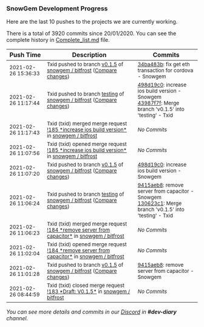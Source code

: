 
### SnowGem Development Progress

Here are the last 10 pushes to the projects we are currently working.

There is a total of 3920 commits since 20/01/2020. You can see the complete history in
 [Complete_list.md](Complete_list.md) file.

| Push Time | Description | Commits |
| --- | --- | --- |
| <sub>2021-02-26 15:36:33</sub> | <sub>Txid pushed to branch [v0\.1\.5](https://gitlab.com/snowgem/bitfrost/commits/v0.1.5) of [snowgem / bitfrost](https://gitlab.com/snowgem/bitfrost) ([Compare changes](https://gitlab.com/snowgem/bitfrost/compare/498d19c0a70e4e0037cf27894cd4427be107e231...34ba483bf638c64240c7d68ab34a58407b269d19))</sub> | <sub>[34ba483b](https://gitlab.com/snowgem/bitfrost/-/commit/34ba483bf638c64240c7d68ab34a58407b269d19): fix get eth transaction for cordova - Snowgem</sub> |
| <sub>2021-02-26 11:17:44</sub> | <sub>Txid pushed to branch [testing](https://gitlab.com/snowgem/bitfrost/commits/testing) of [snowgem / bitfrost](https://gitlab.com/snowgem/bitfrost) ([Compare changes](https://gitlab.com/snowgem/bitfrost/compare/130623c136df9c5bef102f3c412909ddf4aa7097...43987f7f437f35d9c5764abddd806a0b2e18037d))</sub> | <sub>[498d19c0](https://gitlab.com/snowgem/bitfrost/-/commit/498d19c0a70e4e0037cf27894cd4427be107e231): increase ios build version - Snowgem<br>[43987f7f](https://gitlab.com/snowgem/bitfrost/-/commit/43987f7f437f35d9c5764abddd806a0b2e18037d): Merge branch 'v0.1.5' into 'testing' - Txid</sub> |
| <sub>2021-02-26 11:17:43</sub> | <sub>Txid (txid) merged merge request [\!185 \*increase ios build version\*](https://gitlab.com/snowgem/bitfrost/-/merge_requests/185) in [snowgem / bitfrost](https://gitlab.com/snowgem/bitfrost)</sub> | <sub>_No Commits_</sub> |
| <sub>2021-02-26 11:07:56</sub> | <sub>Txid (txid) opened merge request [\!185 \*increase ios build version\*](https://gitlab.com/snowgem/bitfrost/-/merge_requests/185) in [snowgem / bitfrost](https://gitlab.com/snowgem/bitfrost)</sub> | <sub>_No Commits_</sub> |
| <sub>2021-02-26 11:07:20</sub> | <sub>Txid pushed to branch [v0\.1\.5](https://gitlab.com/snowgem/bitfrost/commits/v0.1.5) of [snowgem / bitfrost](https://gitlab.com/snowgem/bitfrost) ([Compare changes](https://gitlab.com/snowgem/bitfrost/compare/9415aeb821dd24f678240a059ffe1b5e97c4d69f...498d19c0a70e4e0037cf27894cd4427be107e231))</sub> | <sub>[498d19c0](https://gitlab.com/snowgem/bitfrost/-/commit/498d19c0a70e4e0037cf27894cd4427be107e231): increase ios build version - Snowgem</sub> |
| <sub>2021-02-26 11:06:24</sub> | <sub>Txid pushed to branch [testing](https://gitlab.com/snowgem/bitfrost/commits/testing) of [snowgem / bitfrost](https://gitlab.com/snowgem/bitfrost) ([Compare changes](https://gitlab.com/snowgem/bitfrost/compare/3a49a62b7fe7aba88c59c60ecaa57a045d01184a...130623c136df9c5bef102f3c412909ddf4aa7097))</sub> | <sub>[9415aeb8](https://gitlab.com/snowgem/bitfrost/-/commit/9415aeb821dd24f678240a059ffe1b5e97c4d69f): remove server from capacitor - Snowgem<br>[130623c1](https://gitlab.com/snowgem/bitfrost/-/commit/130623c136df9c5bef102f3c412909ddf4aa7097): Merge branch 'v0.1.5' into 'testing' - Txid</sub> |
| <sub>2021-02-26 11:06:23</sub> | <sub>Txid (txid) merged merge request [\!184 \*remove server from capacitor\*](https://gitlab.com/snowgem/bitfrost/-/merge_requests/184) in [snowgem / bitfrost](https://gitlab.com/snowgem/bitfrost)</sub> | <sub>_No Commits_</sub> |
| <sub>2021-02-26 11:02:04</sub> | <sub>Txid (txid) opened merge request [\!184 \*remove server from capacitor\*](https://gitlab.com/snowgem/bitfrost/-/merge_requests/184) in [snowgem / bitfrost](https://gitlab.com/snowgem/bitfrost)</sub> | <sub>_No Commits_</sub> |
| <sub>2021-02-26 11:01:28</sub> | <sub>Txid pushed to branch [v0\.1\.5](https://gitlab.com/snowgem/bitfrost/commits/v0.1.5) of [snowgem / bitfrost](https://gitlab.com/snowgem/bitfrost) ([Compare changes](https://gitlab.com/snowgem/bitfrost/compare/653ddf8b713a7114052db9a49b3649449a1feecb...9415aeb821dd24f678240a059ffe1b5e97c4d69f))</sub> | <sub>[9415aeb8](https://gitlab.com/snowgem/bitfrost/-/commit/9415aeb821dd24f678240a059ffe1b5e97c4d69f): remove server from capacitor - Snowgem</sub> |
| <sub>2021-02-26 08:44:59</sub> | <sub>Txid (txid) closed merge request [\!183 \*Draft: V0\.1\.5\*](https://gitlab.com/snowgem/bitfrost/-/merge_requests/183) in [snowgem / bitfrost](https://gitlab.com/snowgem/bitfrost)</sub> | <sub>_No Commits_</sub> |

_You can see more details and commits in our [Discord](https://discord.gg/zumGnbg) in **#dev-diary** channel._
